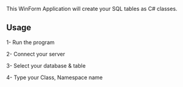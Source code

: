 This WinForm Application will create your SQL tables as C# classes. 


## Usage
1- Run the program

2- Connect your server

3- Select your database & table

4- Type your Class, Namespace name
